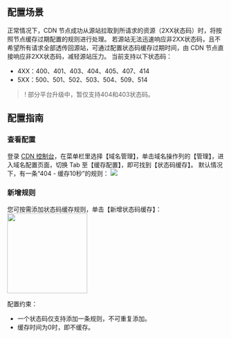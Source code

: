 
## 配置场景
正常情况下，CDN 节点成功从源站拉取到所请求的资源（2XX状态码）时，将按照节点缓存过期配置的规则进行处理。
若源站无法迅速响应非2XX状态码，且不希望所有请求全部透传回源站，可通过配置状态码缓存过期时间，由 CDN 节点直接响应非2XX状态码，减轻源站压力。
当前支持以下状态码：
- 4XX：400、401、403、404、405、407、414
- 5XX：500、501、502、503、504、509、514

>! 部分平台升级中，暂仅支持404和403状态码。


## 配置指南

### 查看配置
登录 [CDN 控制台](https://console.cloud.tencent.com/cdn)，在菜单栏里选择【域名管理】，单击域名操作列的【管理】，进入域名配置页面，切换 Tab 至【缓存配置】，即可找到【状态码缓存】。
默认情况下，有一条“404 - 缓存10秒”的规则：
![](https://main.qcloudimg.com/raw/4428e00446b05cdead5dbcd2bdd9309d.png)

### 新增规则
您可按需添加状态码缓存规则，单击【新增状态码缓存】：
<img src="https://main.qcloudimg.com/raw/5b6c6934acba5e37441bc8298c6659af.png" style="height:185px"/>

配置约束：
- 一个状态码仅支持添加一条规则，不可重复添加。
- 缓存时间为0时，即不缓存。
